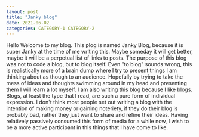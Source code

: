 ```yaml
---
layout: post
title: "Janky blog"
date: 2021-06-02
categories: CATEGORY-1 CATEGORY-2
---
```

Hello Welcome to my blog. This plog is named Janky Blog, because it is super Janky at the time of me writing this. Maybe someday it will get better, maybe it will be a perpetual list of links to posts. The purpose of this blog was not to code a blog, but to blog itself. Even "to blog" sounds wrong, this is realistically more of a brain dump where I try to present things I am thinking about as though to an audience. Hopefully by trying to take the mess of ideas and thoughts swimming around in my head and presenting them I will learn a lot myself. I am also writing this blog because I like blogs. Blogs, at least the type that I read, are such a pure form of individual expression. I don't think most people set out writing a blog with the intention of making money or gaining noteriety, if they do their blog is probably bad, rather they just want to share and refine their ideas. Having relatively passively consumed this form of media for a while now, I wish to be a more active participant in this things that I have come to like. 

